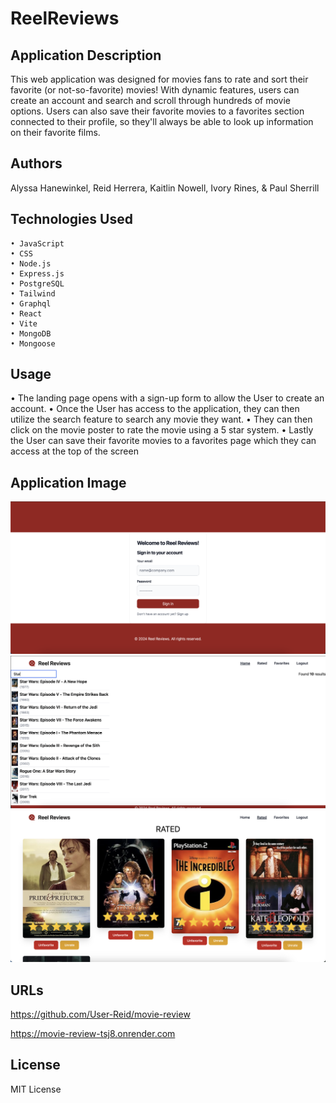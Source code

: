 # ReelReviews

## Application Description
This web application was designed for movies fans to rate and sort their favorite (or not-so-favorite) movies! With dynamic features, users can create an account and search and scroll through hundreds of movie options. Users can also save their favorite movies to a favorites section connected to their profile, so they'll always be able to look up information on their favorite films.

## Authors
Alyssa Hanewinkel, Reid Herrera, Kaitlin Nowell, Ivory Rines, & Paul Sherrill

## Technologies Used
    • JavaScript
    • CSS
    • Node.js
    • Express.js
    • PostgreSQL
    • Tailwind
    • Graphql
    • React
    • Vite
    • MongoDB
    • Mongoose

## Usage
• The landing page opens with a sign-up form to allow the User to create an account. 
• Once the User has access to the application, they can then utilize the search feature to search any movie they want. 
• They can then click on the movie poster to rate the movie using a 5 star system.
• Lastly the User can save their favorite movies to a favorites page which they can access at the top of the screen

## Application Image
![alt text](<server/images/SIgn in page.png>)
![alt text](<server/images/Home Page.png>)
![alt text](<server/images/Rated Page.png>)


## URLs
https://github.com/User-Reid/movie-review

https://movie-review-tsj8.onrender.com

## License
MIT License